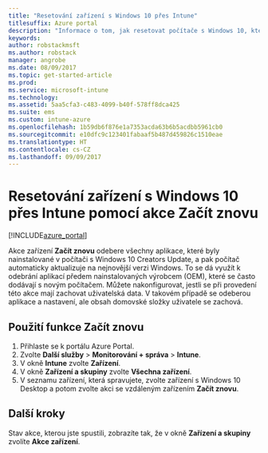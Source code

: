 ```yaml
---
title: "Resetování zařízení s Windows 10 přes Intune"
titlesuffix: Azure portal
description: "Informace o tom, jak resetovat počítače s Windows 10, které používají Intune, pomocí akce Začít znovu"
keywords: 
author: robstackmsft
ms.author: robstack
manager: angrobe
ms.date: 08/09/2017
ms.topic: get-started-article
ms.prod: 
ms.service: microsoft-intune
ms.technology: 
ms.assetid: 5aa5cfa3-c483-4099-b40f-578ff8dca425
ms.suite: ems
ms.custom: intune-azure
ms.openlocfilehash: 1b59db6f876e1a7353acda63b6b5acdbb5961cb0
ms.sourcegitcommit: e10dfc9c123401fabaaf5b487d459826c1510eae
ms.translationtype: HT
ms.contentlocale: cs-CZ
ms.lasthandoff: 09/09/2017
---
```

# <a name="use-fresh-start-to-reset-windows-10-devices-with-intune"></a>Resetování zařízení s Windows 10 přes Intune pomocí akce Začít znovu


[!INCLUDE[azure_portal](./includes/azure_portal.md)]

Akce zařízení **Začít znovu** odebere všechny aplikace, které byly nainstalované v počítači s Windows 10 Creators Update, a pak počítač automaticky aktualizuje na nejnovější verzi Windows.
To se dá využít k odebrání aplikací předem nainstalovaných výrobcem (OEM), které se často dodávají s novým počítačem. Můžete nakonfigurovat, jestli se při provedení této akce mají zachovat uživatelská data. V takovém případě se odeberou aplikace a nastavení, ale obsah domovské složky uživatele se zachová.

## <a name="how-to-use-fresh-start"></a>Použití funkce Začít znovu

1. Přihlaste se k portálu Azure Portal.
2. Zvolte **Další služby** > **Monitorování + správa** > **Intune**.
3. V okně **Intune** zvolte **Zařízení**.
4. V okně **Zařízení a skupiny** zvolte **Všechna zařízení**.
5. V seznamu zařízení, která spravujete, zvolte zařízení s Windows 10 Desktop a potom zvolte akci se vzdáleným zařízením **Začít znovu**.

## <a name="next-steps"></a>Další kroky

Stav akce, kterou jste spustili, zobrazíte tak, že v okně **Zařízení a skupiny** zvolíte **Akce zařízení**.

